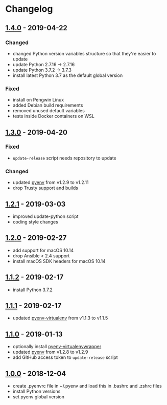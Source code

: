 # Changelog

## [1.4.0] - 2019-04-22

### Changed

* changed Python version variables structure so that they're easier to update
* update Python 2.7.16 -> 2.7.16
* update Python 3.7.2 -> 3.7.3
* install latest Python 3.7 as the default global version

### Fixed

* install on Pengwin Linux
* added Debian build requirements
* removed unused default variables
* tests inside Docker containers on WSL

## [1.3.0] - 2019-04-20

### Fixed

* `update-release` script needs repository to update

### Changed

* updated [pyenv] from v1.2.9 to v1.2.11
* drop Trusty support and builds

## [1.2.1] - 2019-03-03

* improved update-python script
* coding style changes

## [1.2.0] - 2019-02-27

* add support for macOS 10.14
* drop Ansible < 2.4 support
* install macOS SDK headers for macOS 10.14

## [1.1.2] - 2019-02-17

* install Python 3.7.2

## [1.1.1] - 2019-02-17

* updated [pyenv-virtualenv] from v1.1.3 to v1.1.5

[pyenv-virtualenv]: https://github.com/pyenv/pyenv-virtualenv

## [1.1.0] - 2019-01-13

* optionally install [pyenv-virtualenvwrapper]
* updated [pyenv] from v1.2.8 to v1.2.9
* add GitHub access token to `update-release` script

[pyenv]: https://github.com/pyenv/pyenv
[pyenv-virtualenvwrapper]: https://github.com/pyenv/pyenv-virtualenvwrapper

## [1.0.0] - 2018-12-04

* create .pyenvrc file in ~/.pyenv and load this in .bashrc and .zshrc files
* install Python versions
* set pyenv global version

[Unreleased]: https://github.com/markosamuli/ansible-pyenv/commits/develop
[1.4.0]: https://github.com/markosamuli/ansible-pyenv/releases/tag/v1.4.0
[1.3.0]: https://github.com/markosamuli/ansible-pyenv/releases/tag/v1.3.0
[1.2.1]: https://github.com/markosamuli/ansible-pyenv/releases/tag/v1.2.1
[1.2.0]: https://github.com/markosamuli/ansible-pyenv/releases/tag/v1.2.0
[1.1.2]: https://github.com/markosamuli/ansible-pyenv/releases/tag/v1.1.2
[1.1.1]: https://github.com/markosamuli/ansible-pyenv/releases/tag/v1.1.1
[1.1.0]: https://github.com/markosamuli/ansible-pyenv/releases/tag/v1.1.0
[1.0.0]: https://github.com/markosamuli/ansible-pyenv/releases/tag/v1.0.0
